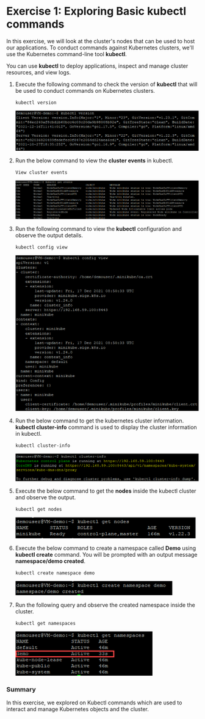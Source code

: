 # Exercise 1: Exploring Basic kubectl commands

In this exercise, we will look at the cluster's nodes that can be used to host our applications. To conduct commands against Kubernetes clusters, we'll use the Kubernetes command-line tool **kubectl**.

You can use **kubectl** to deploy applications, inspect and manage cluster resources, and view logs.

   
1. Execute the following command to check the version of **kubectl** that will be used to conduct commands on Kubernetes clusters.
   
   ```
   kubectl version
   ```
   ![](./media/kubectl-version.png)
   
1. Run the below command to view the **cluster events** in kubectl.

   ```
   View cluster events
   ```
   ![](./media/minikube-get_events.png)
   
1. Run the following command to view the **kubectl** configuration and observe the output details.
   
   ```
   kubectl config view
   ```
   ![](./media/minikube-config.png)
   
1. Run the below command to get the kubernetes cluster information. **kubectl cluster-info** command is used to display the cluster information in kubectl.
   
   ```
   kubectl cluster-info
   ```
   ![](./media/minikube-cluster-info.png)
   
1. Execute the below command to get the **nodes** inside the kubectl cluster and observe the output.

    ```
    kubectl get nodes
    ```
    ![](./media/kubectl-minikube.png)
   
1. Execute the below command to create a namespace called **Demo** using **kubectl create** command. You will be prompted with an output message **namespace/demo created**.

   ```
   kubectl create namespace demo
   ```
   ![](./media/aks-5.png)
   
1. Run the following query and observe the created namespace inside the cluster.

   ```
   kubectl get namespaces
   ```
   
   ![](./media/aks-6.png)
  
### Summary

In this exercise, we explored on Kubectl commands which are used to interact and manage Kubernetes objects and the cluster.
  

